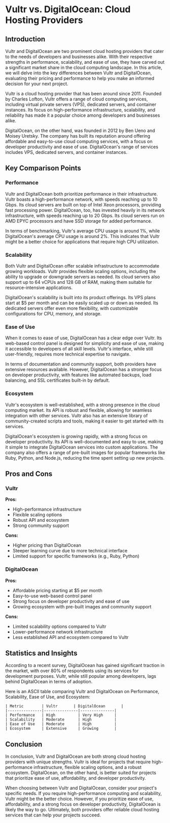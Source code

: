 # Vultr vs. DigitalOcean: Cloud Hosting Providers
## Introduction

Vultr and DigitalOcean are two prominent cloud hosting providers that cater to the needs of developers and businesses alike. With their respective strengths in performance, scalability, and ease of use, they have carved out a significant market share in the cloud computing landscape. In this article, we will delve into the key differences between Vultr and DigitalOcean, evaluating their pricing and performance to help you make an informed decision for your next project.

Vultr is a cloud hosting provider that has been around since 2011. Founded by Charles Lofton, Vultr offers a range of cloud computing services, including virtual private servers (VPS), dedicated servers, and container instances. Its focus on high-performance infrastructure, scalability, and reliability has made it a popular choice among developers and businesses alike.

DigitalOcean, on the other hand, was founded in 2012 by Ben Ueno and Moisey Uretsky. The company has built its reputation around offering affordable and easy-to-use cloud computing services, with a focus on developer productivity and ease of use. DigitalOcean's range of services includes VPS, dedicated servers, and container instances.

## Key Comparison Points

### Performance

Vultr and DigitalOcean both prioritize performance in their infrastructure. Vultr boasts a high-performance network, with speeds reaching up to 10 Gbps. Its cloud servers are built on top of Intel Xeon processors, providing fast processing power. DigitalOcean, too, has invested heavily in its network infrastructure, with speeds reaching up to 20 Gbps. Its cloud servers run on AMD EPYC processors and have SSD storage for added performance.

In terms of benchmarking, Vultr's average CPU usage is around 1%, while DigitalOcean's average CPU usage is around 2%. This indicates that Vultr might be a better choice for applications that require high CPU utilization.

### Scalability

Both Vultr and DigitalOcean offer scalable infrastructure to accommodate growing workloads. Vultr provides flexible scaling options, including the ability to upgrade or downgrade servers as needed. Its cloud servers also support up to 64 vCPUs and 128 GB of RAM, making them suitable for resource-intensive applications.

DigitalOcean's scalability is built into its product offerings. Its VPS plans start at $5 per month and can be easily scaled up or down as needed. Its dedicated servers offer even more flexibility, with customizable configurations for CPU, memory, and storage.

### Ease of Use

When it comes to ease of use, DigitalOcean has a clear edge over Vultr. Its web-based control panel is designed for simplicity and ease of use, making it accessible to developers of all skill levels. Vultr's interface, while still user-friendly, requires more technical expertise to navigate.

In terms of documentation and community support, both providers have extensive resources available. However, DigitalOcean has a stronger focus on developer productivity, with features like automated backups, load balancing, and SSL certificates built-in by default.

### Ecosystem

Vultr's ecosystem is well-established, with a strong presence in the cloud computing market. Its API is robust and flexible, allowing for seamless integration with other services. Vultr also has an extensive library of community-created scripts and tools, making it easier to get started with its services.

DigitalOcean's ecosystem is growing rapidly, with a strong focus on developer productivity. Its API is well-documented and easy to use, making it simple to integrate DigitalOcean services into custom applications. The company also offers a range of pre-built images for popular frameworks like Ruby, Python, and Node.js, reducing the time spent setting up new projects.

## Pros and Cons

### Vultr

**Pros:**

* High-performance infrastructure
* Flexible scaling options
* Robust API and ecosystem
* Strong community support

**Cons:**

* Higher pricing than DigitalOcean
* Steeper learning curve due to more technical interface
* Limited support for specific frameworks (e.g., Ruby, Python)

### DigitalOcean

**Pros:**

* Affordable pricing starting at $5 per month
* Easy-to-use web-based control panel
* Strong focus on developer productivity and ease of use
* Growing ecosystem with pre-built images and community support

**Cons:**

* Limited scalability options compared to Vultr
* Lower-performance network infrastructure
* Less established API and ecosystem compared to Vultr

## Statistics and Insights

According to a recent survey, DigitalOcean has gained significant traction in the market, with over 80% of respondents using its services for development purposes. Vultr, while still popular among developers, lags behind DigitalOcean in terms of adoption.

Here is an ASCII table comparing Vultr and DigitalOcean on Performance, Scalability, Ease of Use, and Ecosystem:

```
| Metric        | Vultr       | DigitalOcean       |
|---------------|---------------|---------------|
| Performance   | High          | Very High     |
| Scalability   | Moderate      | High          |
| Ease of Use   | Moderate      | High          |
| Ecosystem     | Extensive     | Growing       |
```

## Conclusion

In conclusion, Vultr and DigitalOcean are both strong cloud hosting providers with unique strengths. Vultr is ideal for projects that require high-performance infrastructure, flexible scaling options, and a robust ecosystem. DigitalOcean, on the other hand, is better suited for projects that prioritize ease of use, affordability, and developer productivity.

When choosing between Vultr and DigitalOcean, consider your project's specific needs. If you require high-performance computing and scalability, Vultr might be the better choice. However, if you prioritize ease of use, affordability, and a strong focus on developer productivity, DigitalOcean is likely the way to go. Ultimately, both providers offer reliable cloud hosting services that can help your projects succeed.